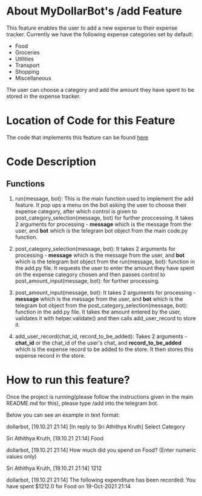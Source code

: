 # About MyDollarBot's /add Feature
This feature enables the user to add a new expense to their expense tracker.
Currently we have the following expense categories set by default:

- Food
- Groceries
- Utilities
- Transport
- Shopping
- Miscellaneous

The user can choose a category and add the amount they have spent to be stored in the expense tracker.

# Location of Code for this Feature
The code that implements this feature can be found [here](https://github.com/sak007/MyDollarBot-BOTGo/blob/main/code/add.py)

# Code Description
## Functions

1. run(message, bot):
This is the main function used to implement the add feature. It pop ups a menu on the bot asking the user to choose their expense category, after which control is given to post_category_selection(message, bot) for further proccessing. It takes 2 arguments for processing - **message** which is the message from the user, and **bot** which is the telegram bot object from the main code.py function.

2. post_category_selection(message, bot):
 It takes 2 arguments for processing - **message** which is the message from the user, and **bot** which is the telegram bot object from the run(message, bot): function in the add.py file. It requests the user to enter the amount they have spent on the expense category chosen and then passes control to post_amount_input(message, bot): for further processing.

3. post_amount_input(message, bot):
 It takes 2 arguments for processing - **message** which is the message from the user, and **bot** which is the telegram bot object from the post_category_selection(message, bot): function in the add.py file. It takes the amount entered by the user, validates it with helper.validate() and then calls add_user_record to store it.

4. add_user_record(chat_id, record_to_be_added):
 Takes 2 arguments - **chat_id** or the chat_id of the user's chat, and **record_to_be_added** which is the expense record to be added to the store. It then stores this expense record in the store.

# How to run this feature?
Once the project is running(please follow the instructions given in the main README.md for this), please type /add into the telegram bot.

Below you can see an example in text format:

dollarbot, [19.10.21 21:14]
[In reply to Sri Athithya Kruth]
Select Category

Sri Athithya Kruth, [19.10.21 21:14]
Food

dollarbot, [19.10.21 21:14]
How much did you spend on Food? 
(Enter numeric values only)

Sri Athithya Kruth, [19.10.21 21:14]
1212

dollarbot, [19.10.21 21:14]
The following expenditure has been recorded: You have spent $1212.0 for Food on 19-Oct-2021 21:14
